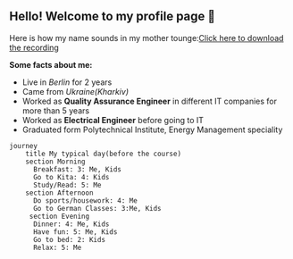 ## Hello! Welcome to my profile page :wave:	

Here is how my name sounds in my mother tounge:[Click here to download the recording](https://github.com/WildCodeSchool/2023-01-EN-Berlin-Remote2-Markdown/blob/main/assets/alisa-popova.m4a)

**Some facts about me:**

- Live in *Berlin* for 2 years
- Came from *Ukraine(Kharkiv)*
- Worked as **Quality Assurance Engineer** in different IT companies for more than 5 years
- Worked as **Electrical Engineer** before going to IT 
- Graduated form Polytechnical Institute, Energy Management speciality


```mermaid
journey
    title My typical day(before the course)
    section Morning
      Breakfast: 3: Me, Kids
      Go to Kita: 4: Kids
      Study/Read: 5: Me
    section Afternoon
      Do sports/housework: 4: Me
      Go to German Classes: 3:Me, Kids
     section Evening
      Dinner: 4: Me, Kids
      Have fun: 5: Me, Kids
      Go to bed: 2: Kids
      Relax: 5: Me
```
